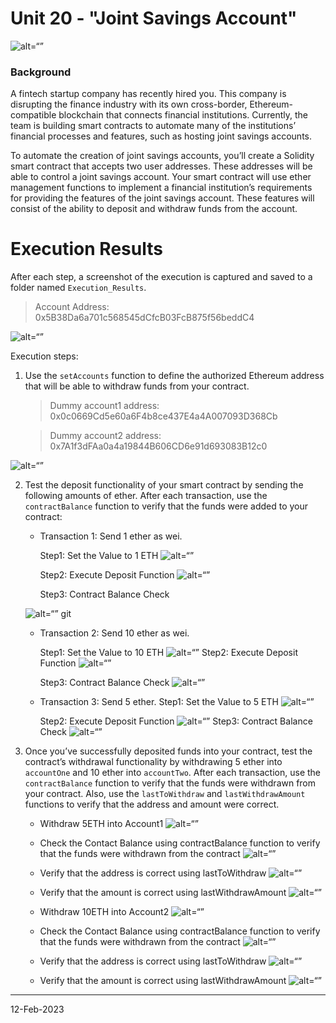 # Unit 20 - "Joint Savings Account"

![alt=“”](Images/20-5-challenge-image.png)

### Background

A fintech startup company has recently hired you. This company is disrupting the finance industry with its own cross-border, Ethereum-compatible blockchain that connects financial institutions. Currently, the team is building smart contracts to automate many of the institutions’ financial processes and features, such as hosting joint savings accounts.

To automate the creation of joint savings accounts, you’ll create a Solidity smart contract that accepts two user addresses. These addresses will be able to control a joint savings account. Your smart contract will use ether management functions to implement a financial institution’s requirements for providing the features of the joint savings account. These features will consist of the ability to deposit and withdraw funds from the account.

# Execution Results
After each step, a screenshot of the execution is captured and  saved to a folder named `Execution_Results`. 

>   Account Address:
    0x5B38Da6a701c568545dCfcB03FcB875f56beddC4

![alt=“”](Execution_Results/initial-info-after-deploying.png)


Execution steps:

1. Use the `setAccounts` function to define the authorized Ethereum address that will be able to withdraw funds from your contract.

   >  Dummy account1 address: 0x0c0669Cd5e60a6F4b8ce437E4a4A007093D368Cb

   >  Dummy account2 address: 0x7A1f3dFAa0a4a19844B606CD6e91d693083B12c0

![alt=“”](Execution_Results/set-Account-1-and-Account-2.png)


2. Test the deposit functionality of your smart contract by sending the following amounts of ether. After each transaction, use the `contractBalance` function to verify that the funds were added to your contract:

    * Transaction 1: Send 1 ether as wei.

        Step1: Set the Value to 1 ETH
    ![alt=“”](Execution_Results/deposit-1eth.png)

        Step2: Execute Deposit Function
    ![alt=“”](Execution_Results/deposit-1eth-2.png)
        
        Step3: Contract Balance Check

    ![alt=“”](Execution_Results/deposit-1eth-contractBalance.png)
git
    * Transaction 2: Send 10 ether as wei.

        Step1: Set the Value to 10 ETH
    ![alt=“”](Execution_Results/deposit-10eth-1.png)
        Step2: Execute Deposit Function
    ![alt=“”](Execution_Results/deposit-10eth-2.png)

        Step3: Contract Balance Check
    ![alt=“”](Execution_Results/deposit-10eth-3.png)

    * Transaction 3: Send 5 ether.
        Step1: Set the Value to 5 ETH
    ![alt=“”](Execution_Results/deposit-5eth-1.png)

        Step2: Execute Deposit Function
    ![alt=“”](Execution_Results/deposit-5eth-2.png)
        Step3: Contract Balance Check
    ![alt=“”](Execution_Results/deposit-5eth-3.png)

3. Once you’ve successfully deposited funds into your contract, test the contract’s withdrawal functionality by withdrawing 5 ether into `accountOne` and 10 ether into `accountTwo`. After each transaction, use the `contractBalance` function to verify that the funds were withdrawn from your contract. Also, use the `lastToWithdraw` and `lastWithdrawAmount` functions to verify that the address and amount were correct.

    * Withdraw 5ETH into Account1
    ![alt=“”](Execution_Results/withdraw-5eth-into-account1.png)

    * Check the Contact Balance using contractBalance function to verify that the funds were withdrawn from the contract
    ![alt=“”](Execution_Results/withdraw-5eth-contract-balance.png)

    * Verify that the address is correct using lastToWithdraw
    ![alt=“”](Execution_Results/withdraw-5eth-lastToWithdraw.png)

    * Verify that the amount is correct using lastWithdrawAmount
    ![alt=“”](Execution_Results/withdraw-5eth-lastWithdrawAmount.png)

    * Withdraw 10ETH into Account2
    ![alt=“”](Execution_Results/withdraw-10eth-into-account2.png)

    * Check the Contact Balance using contractBalance function to verify that the funds were withdrawn from the contract
    ![alt=“”](Execution_Results/withdraw-10eth-contract-balance.png)

    * Verify that the address is correct using lastToWithdraw
    ![alt=“”](Execution_Results/withdraw-10eth-lastToWithdraw.png
)

    * Verify that the amount is correct using lastWithdrawAmount
    ![alt=“”](Execution_Results/withdraw-10eth-lastWithdrawAmount.png)


---
12-Feb-2023

